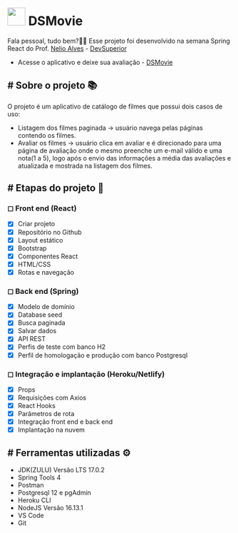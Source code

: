 # <img src="frontend/public/favicon.ico" width="40px" height="40px" /> DSMovie

Fala pessoal, tudo bem?🖖🏽 Esse projeto foi desenvolvido na semana Spring React do Prof. <a href="https://www.linkedin.com/in/nelio-alves/?originalSubdomain=br" target="_blank" rel="noopener noreferrer">Nelio Alves</a> - <a href="https://devsuperior.com.br/" target="_blank" rel="noopener noreferrer">DevSuperior</a>
- Acesse o aplicativo e deixe sua avaliação - <a href="https://dsmovies-rodrigo.netlify.app/" target="_blank" rel="noopener noreferrer">DSMovie</a>

## # Sobre o projeto 📚

O projeto é um aplicativo de catálogo de filmes que possui dois casos de uso:
- Listagem dos filmes paginada ->  usuário navega pelas páginas contendo os filmes.
- Avaliar os filmes -> usuário clica em avaliar e é direcionado para uma página de avaliação onde o mesmo preenche um e-mail válido e uma nota(1 a 5), logo após o envio das informações
a média das avaliações e atualizada e mostrada na listagem dos filmes.

## # Etapas do projeto 🧩

### ◻ Front end (React)
- [x] Criar projeto
- [x] Repositório no Github
- [x] Layout estático
- [x] Bootstrap
- [x] Componentes React
- [x] HTML/CSS
- [x] Rotas e navegação
 
### ◻ Back end (Spring)
- [x] Modelo de domínio
- [x] Database seed
- [x] Busca paginada
- [x] Salvar dados
- [x] API REST
- [x] Perfis de teste com banco H2
- [x] Perfil de homologação e produção com banco Postgresql

### ◻ Integração e implantação (Heroku/Netlify)
- [x] Props
- [x] Requisições com Axios
- [x] React Hooks
- [x] Parâmetros de rota
- [x] Integração front end e back end
- [x] Implantação na nuvem

## # Ferramentas utilizadas ⚙

- JDK(ZULU) Versão LTS 17.0.2
- Spring Tools 4
- Postman
- Postgresql 12 e pgAdmin
- Heroku CLI
- NodeJS Versão 16.13.1
- VS Code
- Git

